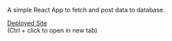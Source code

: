 A simple React App to fetch and post data to database.

[Deployed Site](https://arronbeale.github.io/react-app-and-backend/)  
(Ctrl + click to open in new tab)